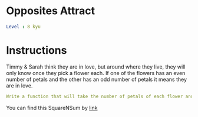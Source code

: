 # Opposites Attract

```yaml
Level : 8 kyu
```



# Instructions
Timmy & Sarah think they are in love, but around where they live, they will only know once they pick a flower each.
If one of the flowers has an even number of petals and the other has an odd number of petals it means they are in love.

```yaml
Write a function that will take the number of petals of each flower and return true if they are in love and false if they aren't.
```

You can find this SquareNSum by [link](https://www.codewars.com/kata/555086d53eac039a2a000083/train/scala)